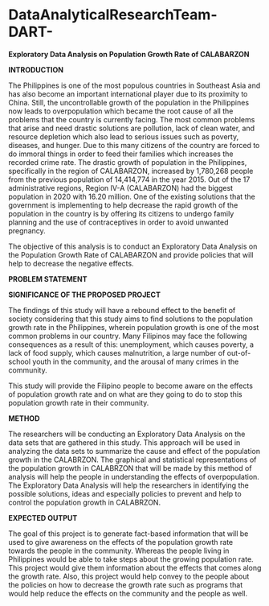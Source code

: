 # DataAnalyticalResearchTeam-DART-

**Exploratory Data Analysis on Population Growth Rate of CALABARZON**

**INTRODUCTION**

The Philippines is one of the most populous countries in Southeast Asia and has also become an important international player due to its proximity to China. Still, the uncontrollable growth of the population in the Philippines now leads to overpopulation which became the root cause of all the problems that the country is currently facing. The most common problems that arise and need drastic solutions are pollution, lack of clean water, and resource depletion which also lead to serious issues such as poverty, diseases, and hunger. Due to this many citizens of the country are forced to do immoral things in order to feed their families which increases the recorded crime rate. The drastic growth of population in the Philippines, specifically in the region of CALABARZON, increased by 1,780,268 people from the previous population of 14,414,774 in the year 2015. Out of the 17 administrative regions, Region IV-A (CALABARZON) had the biggest population in 2020 with 16.20 million. One of the existing solutions that the government is implementing to help decrease the rapid growth of the population in the country is by offering its citizens to undergo family planning and the use of contraceptives in order to avoid unwanted pregnancy.

The objective of this analysis is to conduct an Exploratory Data Analysis on the Population Growth Rate of CALABARZON and provide policies that will help to decrease the negative effects.

**PROBLEM STATEMENT**


**SIGNIFICANCE OF THE PROPOSED PROJECT**

The findings of this study will have a rebound effect to the benefit of society considering that this study aims to find solutions to the population growth rate in the Philippines, wherein population growth is one of the most common problems in our country. Many Filipinos may face the following consequences as a result of this: unemployment, which causes poverty, a lack of food supply, which causes malnutrition, a large number of out-of-school youth in the community, and the arousal of many crimes in the community.

This study will provide the Filipino people to become aware on the effects of population growth rate and on what are they going to do to stop this population growth rate in their community.

**METHOD**

The researchers will be conducting an Exploratory Data Analysis on the data sets that are gathered in this study. This approach will be used in analyzing the data sets to summarize the cause and effect of the population growth in the CALABRZON. The graphical and statistical representations of the population growth in CALABRZON that will be made by this method of analysis will help the people in understanding the effects of overpopulation. The Exploratory Data Analysis will help the researchers in identifying the possible solutions, ideas and especially policies to prevent and help to control the population growth in CALABRZON.

**EXPECTED OUTPUT**

The goal of this project is to generate fact-based information that will be used to give awareness on the effects of the population growth rate towards the people in the community. Whereas the people living in Philippines would be able to take steps about the growing population rate. This project would give them information about the effects that comes along the growth rate. Also, this project would help convey to the people about the policies on how to decrease the growth rate such as programs that would help reduce the effects on the community and the people as well.
